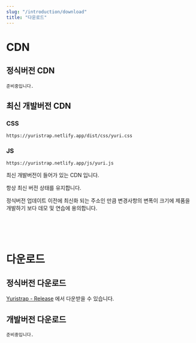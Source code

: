 ```yaml
---
slug: "/introduction/download"
title: "다운로드"
---
```


# CDN

## 정식버전 CDN
```
준비중입니다.
```

## 최신 개발버전 CDN
### CSS
```
https://yuristrap.netlify.app/dist/css/yuri.css
```
### JS
```
https://yuristrap.netlify.app/js/yuri.js
```

최신 개발버전이 들어가 있는 CDN 입니다.

항상 최신 버전 상태를 유지합니다.

정식버전 업데이트 이전에 최신화 되는 주소인 만큼 변경사항의 변폭이 크기에 제품을 개발하기 보다 데모 및 연습에 용의합니다.


<br/>
<br/>
<br/>

# 다운로드

## 정식버전 다운로드

[Yuristrap - Release](https://github.com/yuristrap/yuristrap) 에서 다운받을 수 있습니다.

## 개발버전 다운로드
```
준비중입니다.
```

